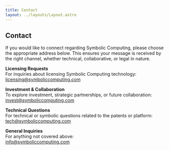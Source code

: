 ```yaml
---
title: Contact
layout: ../layouts/Layout.astro
---
```


## Contact

If you would like to connect regarding Symbolic Computing, please choose the appropriate address below. This ensures your message is received by the right channel, whether technical, collaborative, or legal in nature.

**Licensing Requests**  
For inquiries about licensing Symbolic Computing technology:  
[licensing@symboliccomputing.com](mailto:licensing@symboliccomputing.com)

**Investment & Collaboration**  
To explore investment, strategic partnerships, or future collaboration:  
[invest@symboliccomputing.com](mailto:invest@symboliccomputing.com)

**Technical Questions**  
For technical or symbolic questions related to the patents or platform:  
[tech@symboliccomputing.com](mailto:tech@symboliccomputing.com)

**General Inquiries**  
For anything not covered above:  
[info@symboliccomputing.com](mailto:info@symboliccomputing.com)
